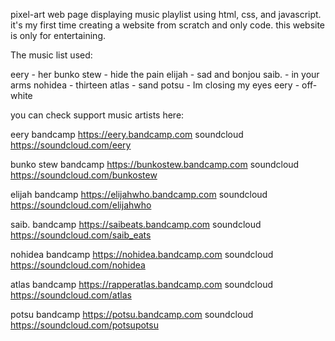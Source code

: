 pixel-art web page displaying music playlist using html, css, and javascript. 
it's my first time creating a website from scratch and only code. this website is only for entertaining.

The music list used:

eery - her
bunko stew - hide the pain
elijah - sad and bonjou
saib. - in your arms
nohidea - thirteen
atlas - sand
potsu - Im closing my eyes
eery - off-white

you can check support music artists here: 

eery
bandcamp https://eery.bandcamp.com 
soundcloud https://soundcloud.com/eery

bunko stew
bandcamp https://bunkostew.bandcamp.com 
soundcloud https://soundcloud.com/bunkostew

elijah
bandcamp https://elijahwho.bandcamp.com 
soundcloud https://soundcloud.com/elijahwho

saib. 
bandcamp https://saibeats.bandcamp.com 
soundcloud https://soundcloud.com/saib_eats

nohidea
bandcamp https://nohidea.bandcamp.com 
soundcloud https://soundcloud.com/nohidea

atlas
bandcamp https://rapperatlas.bandcamp.com 
soundcloud https://soundcloud.com/atlas

potsu
bandcamp https://potsu.bandcamp.com 
soundcloud https://soundcloud.com/potsupotsu
